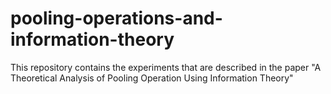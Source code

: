 # pooling-operations-and-information-theory
This repository contains the experiments that are described in the paper "A Theoretical Analysis of Pooling Operation Using Information Theory"
